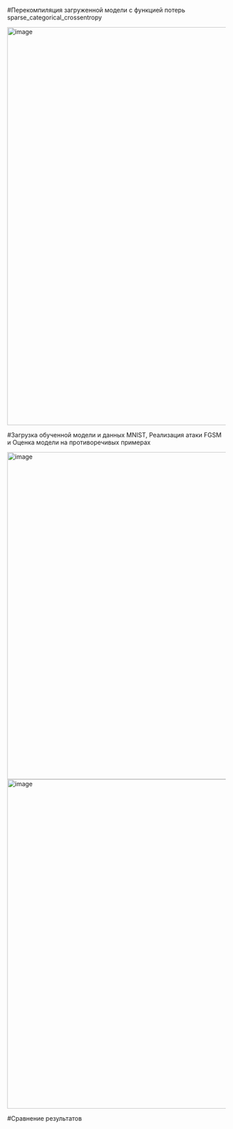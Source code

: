 #Перекомпиляция загруженной модели с функцией потерь sparse_categorical_crossentropy

<img width="916" alt="image" src="https://github.com/user-attachments/assets/c7c05919-0dc4-4d39-8ccc-7c537b985f89">

#Загрузка обученной модели и данных MNIST, Реализация атаки FGSM и Оценка модели на противоречивых примерах

<img width="753" alt="image" src="https://github.com/user-attachments/assets/aab24d72-a1e1-4623-84fc-1522b65e5616">
<img width="758" alt="image" src="https://github.com/user-attachments/assets/92cf2985-eaee-4020-aaca-dba99255936f">


#Сравнение результатов
